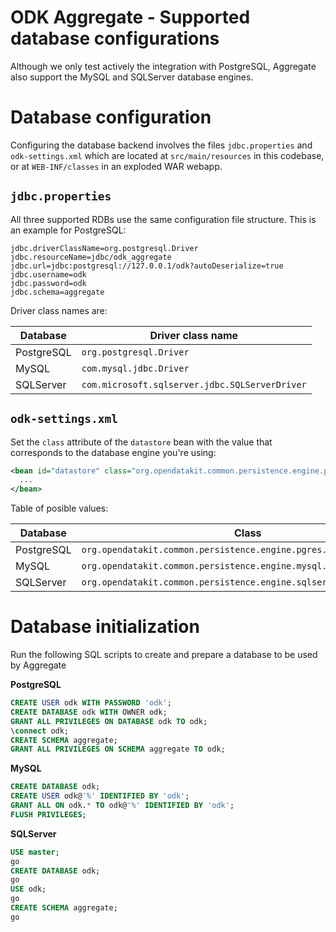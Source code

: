 # ODK Aggregate - Supported database configurations

Although we only test actively the integration with PostgreSQL, Aggregate also support the MySQL and SQLServer database engines.

# Database configuration

Configuring the database backend involves the files `jdbc.properties` and `odk-settings.xml` which are located at `src/main/resources` in this codebase, or at `WEB-INF/classes` in an exploded WAR webapp.

## `jdbc.properties`

All three supported RDBs use the same configuration file structure. This is an example for PostgreSQL:

```properties
jdbc.driverClassName=org.postgresql.Driver
jdbc.resourceName=jdbc/odk_aggregate
jdbc.url=jdbc:postgresql://127.0.0.1/odk?autoDeserialize=true
jdbc.username=odk
jdbc.password=odk
jdbc.schema=aggregate
```

Driver class names are:

| Database   | Driver class name                              |
| ---------- | ---------------------------------------------- |
| PostgreSQL | `org.postgresql.Driver`                        |
| MySQL      | `com.mysql.jdbc.Driver`                        |
| SQLServer  | `com.microsoft.sqlserver.jdbc.SQLServerDriver` |

## `odk-settings.xml`

Set the `class` attribute of the `datastore` bean with the value that corresponds to the database engine you're using:

```xml
<bean id="datastore" class="org.opendatakit.common.persistence.engine.pgres.DatastoreImpl">
  ...
</bean>
```

Table of posible values:

| Database          | Class                                                               |
| ----------------- | ------------------------------------------------------------------- |
| PostgreSQL        | `org.opendatakit.common.persistence.engine.pgres.DatastoreImpl`     |
| MySQL             | `org.opendatakit.common.persistence.engine.mysql.DatastoreImpl`     |
| SQLServer         | `org.opendatakit.common.persistence.engine.sqlserver.DatastoreImpl` |

# Database initialization

Run the following SQL scripts to create and prepare a database to be used by Aggregate

**PostgreSQL**

```sql
CREATE USER odk WITH PASSWORD 'odk';
CREATE DATABASE odk WITH OWNER odk;
GRANT ALL PRIVILEGES ON DATABASE odk TO odk;
\connect odk;
CREATE SCHEMA aggregate;
GRANT ALL PRIVILEGES ON SCHEMA aggregate TO odk;
```

**MySQL**

```sql
CREATE DATABASE odk;
CREATE USER odk@'%' IDENTIFIED BY 'odk';
GRANT ALL ON odk.* TO odk@'%' IDENTIFIED BY 'odk';
FLUSH PRIVILEGES;
```

**SQLServer**

```sql
USE master;
go
CREATE DATABASE odk;
go
USE odk;
go
CREATE SCHEMA aggregate;
go
```

